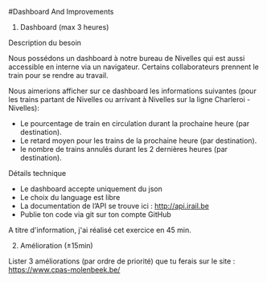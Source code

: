 #Dashboard And Improvements

1. Dashboard (max 3 heures)

Description du besoin

Nous possédons un dashboard à notre bureau de Nivelles qui est aussi accessible en interne via un navigateur.
Certains collaborateurs prennent le train pour se rendre au travail.

Nous aimerions afficher sur ce dashboard les informations suivantes (pour les trains partant de Nivelles ou arrivant à Nivelles sur la ligne Charleroi - Nivelles):

- Le pourcentage de train en circulation durant la prochaine heure (par destination).
- Le retard moyen pour les trains de la prochaine heure (par destination).
- le nombre de trains annulés durant les 2 dernières heures (par destination).

Détails technique

- Le dashboard accepte uniquement du json
- Le choix du language est libre
- La documentation de l’API se trouve ici : http://api.irail.be
- Publie ton code via git sur ton compte GitHub

A titre d'information, j'ai réalisé cet exercice en 45 min.

2. Amélioration (±15min)

Lister 3 améliorations (par ordre de priorité) que tu ferais sur le site : https://www.cpas-molenbeek.be/
